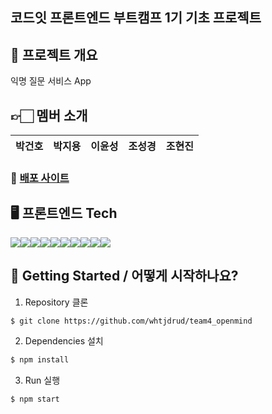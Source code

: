 ## 코드잇 프론트엔드 부트캠프 1기 기초 프로젝트

## 📜 프로젝트 개요
익명 질문 서비스  App

## 👉🏻 멤버 소개
| 박건호 | 박지용 | 이윤성 | 조성경 | 조현진 |
|-------|-------|-------|-------|-------|


### 🔗 [배포 사이트](https://mokoko-openmind.netlify.app/)

## 🖥️ 프론트엔드 Tech
<div style="display:flex"> 
    <img src="https://img.shields.io/badge/html-E34F26?style=for-the-badge&logo=html5&logoColor=white"/>
  	<img src="https://img.shields.io/badge/css-1572B6?style=for-the-badge&logo=css3&logoColor=white">
    <img src="https://img.shields.io/badge/javascript-F7DF1E?style=for-the-badge&logo=javascript&logoColor=black">
    <img src="https://img.shields.io/badge/React-61DAFB?style=for-the-badge&logo=React&logoColor=white"/>
    <img src="https://img.shields.io/badge/Styledcomponents-DB7093?style=for-the-badge&logo=Styledcomponents&logoColor=white"/>
    <img src="https://img.shields.io/badge/React router-CA4245?style=for-the-badge&logo=Reactrouter&logoColor=white"/> 
    <img src="https://img.shields.io/badge/github-181717?style=for-the-badge&logo=github&logoColor=white"> 
    <img src="https://img.shields.io/badge/eslint-4B32C3?style=for-the-badge&logo=eslint&logoColor=white">
    <img src="https://img.shields.io/badge/prettier-F7B93E?style=for-the-badge&logo=prettier&logoColor=white">
    <img src="https://img.shields.io/badge/axios-DA291C?style=for-the-badge&logo=axios&logoColor=white">
</div>


## 📍 Getting Started / 어떻게 시작하나요?

1. Repository 클론
```sh
$ git clone https://github.com/whtjdrud/team4_openmind
```

2. Dependencies 설치
```sh
$ npm install
```

3. Run 실행
```sh
$ npm start
```
